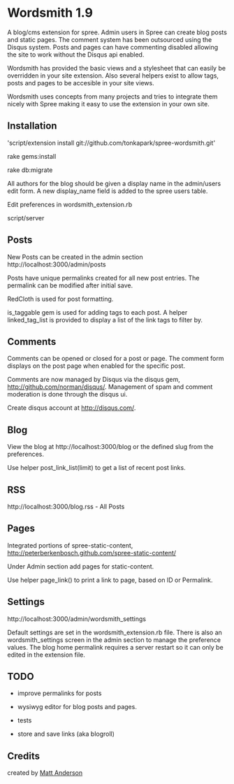 Wordsmith 1.9
=========

A blog/cms extension for spree. Admin users in Spree can create blog posts and static pages. The comment system has been outsourced using the Disqus system. Posts and pages can have commenting disabled allowing the site to work without the Disqus api enabled.

Wordsmith has provided the basic views and a stylesheet that can easily be overridden in your site extension. Also several helpers exist to allow tags, posts and pages to be accesible in your site views.

Wordsmith uses concepts from many projects and tries to integrate them nicely with Spree making it easy to use the extension in your own site.


Installation
------------

'script/extension install git://github.com/tonkapark/spree-wordsmith.git'

rake gems:install

rake db:migrate

All authors for the blog should be given a display name in the admin/users edit form. A new display_name field is added to the spree users table. 

Edit preferences in wordsmith_extension.rb

script/server

Posts
-------

New Posts can be created in the admin section http://localhost:3000/admin/posts

Posts have unique permalinks created for all new post entries. The permalink can be modified after initial save.

RedCloth is used for post formatting.

is_taggable gem is used for adding tags to each post. A helper linked_tag_list is provided to display a list of the link tags to filter by.


Comments
--------

Comments can be opened or closed for a post or page.  The comment form displays on the post page when enabled for the specific post.

Comments are now managed by Disqus via the disqus gem, http://github.com/norman/disqus/. Management of spam and comment moderation is done through the disqus ui.

Create disqus account at http://disqus.com/.  


Blog
-----

View the blog at http://localhost:3000/blog or the defined slug from the preferences.

Use helper post_link_list(limit) to get a list of recent post links.


RSS
-----

http://localhost:3000/blog.rss - All Posts


Pages
-----

Integrated portions of spree-static-content, http://peterberkenbosch.github.com/spree-static-content/

Under Admin section add pages for static-content.

Use helper page_link() to print a link to page, based on ID or Permalink.


Settings
------------

http://localhost:3000/admin/wordsmith_settings

Default settings are set in the wordsmith_extension.rb file. There is also an wordsmith_settings screen in the admin section to manage the preference values. The blog home permalink requires a server restart so it can only be edited in the extension file.


TODO
-----

- improve permalinks for posts

- wysiwyg editor for blog posts and pages.

- tests

- store and save links (aka blogroll)


Credits
-------

created by [Matt Anderson](http://tonkapark.com/)